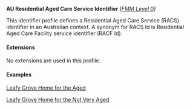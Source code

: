 **AU Residential Aged Care Service Identifier**  *[[FMM Level 0](guidance.html)]*

This identifier profile defines a Residential Aged Care Service (RACS) identifier in an Australian context. A synonym for RACS Id is Residential Aged Care Facility service identifier (RACF Id).

#### Extensions

No extensions are used in this profile.


#### Examples

[Leafy Grove Home for the Aged](HealthcareService-example4.html)

[Leafy Grove Home for the Not Very Aged](HealthcareService-example5.html)